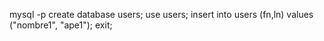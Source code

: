 mysql -p
create database users;
use users;
insert into users (fn,ln) values ("nombre1", "ape1");
exit;
